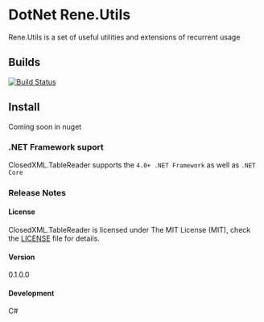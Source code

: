 # DotNet Rene.Utils

Rene.Utils is a set of useful utilities and extensions of recurrent usage

## Builds
[![Build Status](https://travis-ci.org/rene15009/.net-Dev-Utils.svg?branch=master)](https://travis-ci.org/rene15009/.net-Dev-Utils)

 ## Install

 Coming soon in nuget


### .NET Framework suport

ClosedXML.TableReader supports the `4.0+ .NET Framework` as well as `.NET Core`


### Release Notes

#### License
ClosedXML.TableReader is licensed under The MIT License (MIT), check the [LICENSE](https://github.com/rene15009/ClosedXML.TableReader/blob/master/LICENSE) file for details.

#### Version
0.1.0.0

#### Development
C# 

